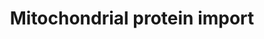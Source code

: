 ---
annotations:
- type: Pathway Ontology
  value: classic metabolic pathway
- type: Pathway Ontology
  value: peptide and protein metabolic pathway
authors:
- ReactomeTeam
- Anwesha
- Ryanmiller
description: A human mitochondrion contains about 1500 proteins, more than 99% of
  which are encoded in the nucleus, synthesized in the cytosol and imported into the
  mitochondrion. Proteins are targeted to four locations (outer membrane, intermembrane
  space, inner membrane, and matrix) and must be sorted accordingly (reviewed in Kutik
  et al. 2007, Milenkovic et al. 2007, Bolender et al. 2008, Endo and Yamano 2009,
  Wiedemann and Pfanner 2017, Kang et al. 2018). Newly synthesized proteins are transported
  from the cytosol across the outer membrane by the TOMM40:TOMM70 complex. Proteins
  that contain presequences first interact with the TOMM20 subunit of the complex
  while proteins that contain internal targeting elements first interact with the
  TOMM70 subunit. After initial interaction the protein is conducted across the outer
  membrane by TOMM40 subunits. In yeast some proteins such as Aco1, Atp1, Cit1, Idh1,
  and Atp2 have both presequences that interact with TOM20 and mature regions that
  interact with TOM70 (Yamamoto et al. 2009).<br>After passage across the outer membrane,
  proteins may be targeted to the outer membrane via the SAMM50 complex, to the inner
  membrane via the TIMM22 or TIMM23 complexes (reviewed in van der Laan et al. 2010),
  to the matrix via the TIMM23 complex (reviewed in van der Laan et al. 2010), or
  proteins may fold and remain in the intermembrane space (reviewed in Stojanovski
  et al. 2008, Deponte and Hell 2009,  Sideris and Tokatlidis 2010). Presequences
  on matrix and inner membrane proteins cause interaction with TIMM23 complexes; internal
  targeting sequences cause outer membrane proteins to interact with the SAMM50 complex
  and inner membrane proteins to interact with the TIMM22 complex. While in the intermembrane
  space hydrophobic proteins are chaperoned by the TIMM8:TIMM13 complex and/or the
  TIMM9:TIMM10:FXC1 complex.  View original pathway at [http://www.reactome.org/PathwayBrowser/#DIAGRAM=1268020
  Reactome].
last-edited: 2021-01-25
organisms:
- Homo sapiens
redirect_from:
- /index.php/Pathway:WP2717
- /instance/WP2717
schema-jsonld:
- '@context': https://schema.org/
  '@id': https://wikipathways.github.io/pathways/WP2717.html
  '@type': Dataset
  creator:
    '@type': Organization
    name: WikiPathways
  description: A human mitochondrion contains about 1500 proteins, more than 99% of
    which are encoded in the nucleus, synthesized in the cytosol and imported into
    the mitochondrion. Proteins are targeted to four locations (outer membrane, intermembrane
    space, inner membrane, and matrix) and must be sorted accordingly (reviewed in
    Kutik et al. 2007, Milenkovic et al. 2007, Bolender et al. 2008, Endo and Yamano
    2009, Wiedemann and Pfanner 2017, Kang et al. 2018). Newly synthesized proteins
    are transported from the cytosol across the outer membrane by the TOMM40:TOMM70
    complex. Proteins that contain presequences first interact with the TOMM20 subunit
    of the complex while proteins that contain internal targeting elements first interact
    with the TOMM70 subunit. After initial interaction the protein is conducted across
    the outer membrane by TOMM40 subunits. In yeast some proteins such as Aco1, Atp1,
    Cit1, Idh1, and Atp2 have both presequences that interact with TOM20 and mature
    regions that interact with TOM70 (Yamamoto et al. 2009).<br>After passage across
    the outer membrane, proteins may be targeted to the outer membrane via the SAMM50
    complex, to the inner membrane via the TIMM22 or TIMM23 complexes (reviewed in
    van der Laan et al. 2010), to the matrix via the TIMM23 complex (reviewed in van
    der Laan et al. 2010), or proteins may fold and remain in the intermembrane space
    (reviewed in Stojanovski et al. 2008, Deponte and Hell 2009,  Sideris and Tokatlidis
    2010). Presequences on matrix and inner membrane proteins cause interaction with
    TIMM23 complexes; internal targeting sequences cause outer membrane proteins to
    interact with the SAMM50 complex and inner membrane proteins to interact with
    the TIMM22 complex. While in the intermembrane space hydrophobic proteins are
    chaperoned by the TIMM8:TIMM13 complex and/or the TIMM9:TIMM10:FXC1 complex.  View
    original pathway at [http://www.reactome.org/PathwayBrowser/#DIAGRAM=1268020 Reactome].
  keywords:
  - 'COQ2(1-34) '
  - TIMM9:TIMM10:TIMM10B:TIM22:Protein
  - Pi
  - '4xHC-CHCHD10 '
  - 'FXN(1-210) '
  - Cargo of TOMM40
  - '4xHC-CHCHD7 '
  - 'TIMM22 '
  - 'FXN(42-210) '
  - 'COQ2 '
  - 'SLC25A13 '
  - '4xHC-TIMM13 '
  - by TIMM8:TIMM13
  - TIMM9:TIMM10
  - SORT:Precursor
  - 'CHCHD7 '
  - 'IDH3G(1-393) '
  - 'COA4 '
  - Precursor Cargo of
  - 'OTC(1-354) '
  - 'COA6 '
  - Products of
  - 'ATP5G1 '
  - MIA40:ERV1
  - 'TIMM8A '
  - 'PMPCA '
  - 'CMC2 '
  - 'CHCHD4 '
  - '4xHC-TIMM8B '
  - 'DNAJC19 '
  - 'HSPD1(1-26) '
  - PITRM1
  - 'PMPCB '
  - 4xHC-TIMM10B
  - '4xHC-TIMM10B '
  - 'TOMM6 '
  - 'CHCHD5 '
  - Cargo of TIMM22
  - Cargo
  - 'BCS1L '
  - 'HSPA9 '
  - 'TOMM5 '
  - 'MTX2 '
  - targeting peptides
  - 'TOMM20 '
  - 'ATP5B '
  - 'SLC25A4 '
  - 'TOMM70A '
  - 'TIMM23 '
  - TIMM8:TIMM13
  - Cargo of SAM50
  - 'TIMM17B '
  - 'HSCB(1-30) '
  - TIMM23 PAM:Cargo
  - 'OTC(1-32) '
  - 'TIMM13 '
  - '4xHC-TIMM9 '
  - 'TIMM50 '
  - '4xHC-COX17 '
  - 'GFER '
  - TIMM23 SORT:Cargo
  - TIMM23 PAM
  - Mitochondrial
  - 'HSCB '
  - TIMM23 Complex
  - '4xHC-COA4 '
  - '4xHC-TIMM10 '
  - 'GRPEL1 '
  - (from inner
  - 'SAMM50 '
  - 'LDHD(1-?) '
  - Cargo of TIMM23 SORT
  - proteins)
  - 'ATP5B(1-529) '
  - 'CMC4 '
  - 'TOMM7 '
  - TIMM23 PAM:Precursor
  - TIMM23 SORT
  - '2xHC-CHCHD2 '
  - 'HSCB(1-235) '
  - 'TIMM17A '
  - 'LDHD(1-507) '
  - 'TIMM8B '
  - 'ATP5A1(1-553) '
  - 'TOMM22 '
  - 'CHCHD2 '
  - 'FXN(1-41) '
  - 'HSPD1 '
  - by TIMM9:TIMM10
  - '4xHC-CHCHD5 '
  - 'GRPEL2 '
  - (from matrix
  - 'CHCHD3 '
  - 'TOMM40 '
  - processing
  - 'LDHD(?-507) '
  - SAM complex
  - 'VDAC1 '
  - Substrates of
  - TOMM40 Complex
  - Cargo of TIMM23 PAM
  - ATP
  - Proteins Chaperoned
  - H2O
  - TIMM9:TIMM10:Protein
  - TIMM8:TIMM13:Protein
  - '4xHC-COX19 '
  - 'ACO2(1-780) '
  - 'NDUFB8 '
  - 'NDUFB8(1-186) '
  - 'TIMM44(?-452) '
  - 'CYC1(1-325) '
  - 'OTC '
  - TIMM23
  - '6xHC-CMC4 '
  - 'COQ2(1-371) '
  - 'SLC25A12 '
  - 'CS(1-466) '
  - '4xHC-COA6 '
  - 'TAZ '
  - membrane proteins)
  - 'PAM16 '
  - 'TIMM21 '
  - 'ATP5G1(1-136) '
  - 'HSPD1(1-573) '
  - peptidase
  - 'NDUFB8(1-28) '
  - 'HSPA9(1-679) '
  - 'COX19 '
  - 'COX17 '
  - 'Mitochondrial targeting peptides (from inner membrane proteins) '
  - '4xHC-CMC2 '
  - 'CHCHD10 '
  - '4xHC-TIMM8A '
  - 'Mitochondrial targeting peptides (from matrix proteins) '
  - ADP
  - '4xHC-CHCHD3 '
  - TIMM22
  - 'SLC25A6 '
  - 'MTX1 '
  - 'ATP5G1(1-61) '
  - 'ATP5B(1-47) '
  license: CC0
  name: Mitochondrial protein import
seo: CreativeWork
title: Mitochondrial protein import
wpid: WP2717
---